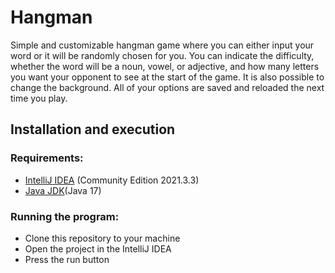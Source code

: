 # Hangman

Simple and customizable hangman game where you can either input your word or it will be randomly chosen for you. You can indicate the difficulty, whether the word will be a noun, vowel, or adjective, and how many letters you want your opponent to see at the start of the game.
It is also possible to change the background.
All of your options are saved and reloaded the next time you play.

## Installation and execution
### Requirements:

- [IntelliJ IDEA](https://www.jetbrains.com/idea/) (Community Edition 2021.3.3)
- [Java JDK](https://www.oracle.com/java/technologies/downloads/#java17)(Java 17)

### Running the program:

- Clone this repository to your machine
- Open the project in the IntelliJ IDEA
- Press the run button
